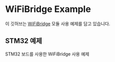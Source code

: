 # WiFiBridge Example
이 깃허브는 [WiFiBridge]() 모듈 사용 예제를 담고 있습니다.

<!-- 모듈 이미지 추가 필요
<a href="http://www.kyobobook.co.kr/product/detailViewKor.laf?ejkGb=KOR&mallGb=KOR&barcode=9791165392659&orderClick=LEa&Kc="><img src="https://image.yes24.com/goods/90611902/800x0" border="0" width="70%"></a>
-->

<!-- STM32 폴더에 내용 추가
# 개발 환경 및 실습 보드
|IDE             |Target board         |External board        |FW version     |
|:--------------:|:-------------------:|:--------------------:|:-------------:|
|<center>[STM32CubeIDE 1.7.0](https://www.st.com/content/st_com/en/products/development-tools/software-development-tools/stm32-software-development-tools/stm32-ides/stm32cubeide.html)</center>|<center>[NUCLEO64](https://www.devicemart.co.kr/goods/view?no=1346033)</center>|<center>[NUCLEOEVB](https://www.devicemart.co.kr/goods/view?no=12545343)</center>|F1_V1.8.0
|<img src="https://encrypted-tbn0.gstatic.com/images?q=tbn%3AANd9GcRGhTJJ8gbDkFXe_0Md4uHzcOrr558cVxnCbw&usqp=CAU" border="0" width="200">|<img src="https://user-images.githubusercontent.com/67400790/86118039-0cae3800-bb0b-11ea-85ba-a246ab6d0b4b.png" border="0" width="100">|<img src="https://user-images.githubusercontent.com/67400790/86117881-c953c980-bb0a-11ea-8c28-f9621f89737b.jpg" border="0" width="200">
  
* NUCLEO64 및 NUCELOEVB 보드 이미지
<img src="https://user-images.githubusercontent.com/67400790/86118831-6105e780-bb0c-11ea-80d1-72107f9bb4ff.jpg" border="0" width="85%">  
-->

## STM32 예제
STM32 보드를 사용한 WiFiBridge 사용 예제

